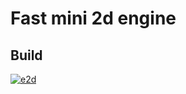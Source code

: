 # Fast mini 2d engine

## Build
[![e2d](https://circleci.com/gh/AntonovSergey2211/e2d?style=shield)](https://app.circleci.com/pipelines/github/AntonovSergey2211/e2d)
